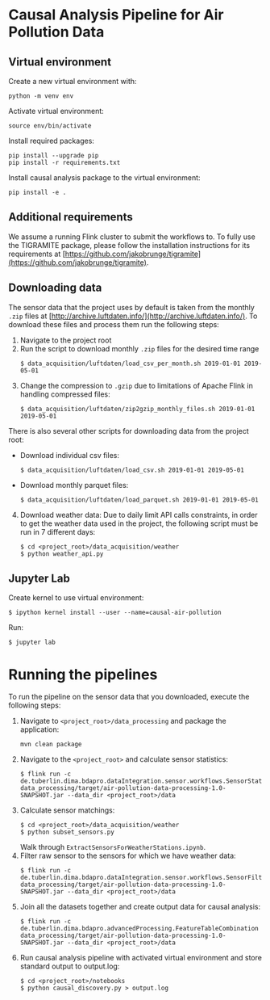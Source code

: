 #  Causal Analysis Pipeline for Air Pollution Data

## Virtual environment
Create a new virtual environment with:
```
python -m venv env
```

Activate virtual environment:
```
source env/bin/activate
```

Install required packages:
```
pip install --upgrade pip
pip install -r requirements.txt
```

Install causal analysis package to the virtual environment:
```
pip install -e .
```

## Additional requirements
We assume a running Flink cluster to submit the workflows to. To fully use the TIGRAMITE package, please follow
the installation instructions for its requirements at [https://github.com/jakobrunge/tigramite](https://github.com/jakobrunge/tigramite).

## Downloading data
The sensor data that the project uses by default is taken from the monthly `.zip` files at [http://archive.luftdaten.info/](http://archive.luftdaten.info/).
To download these files and process them run the following steps:
1. Navigate to the project root
2. Run the script to download monthly `.zip` files for the desired time range
    ```
    $ data_acquisition/luftdaten/load_csv_per_month.sh 2019-01-01 2019-05-01
    ```
3. Change the compression to `.gzip` due to limitations of Apache Flink in handling compressed files:
    ```
    $ data_acquisition/luftdaten/zip2gzip_monthly_files.sh 2019-01-01 2019-05-01
    ```

There is also several other scripts for downloading data from the project root:
 - Download individual csv files:
    ```
    $ data_acquisition/luftdaten/load_csv.sh 2019-01-01 2019-05-01
    ```
- Download monthly parquet files:
    ```
    $ data_acquisition/luftdaten/load_parquet.sh 2019-01-01 2019-05-01
 
    ```

4. Download weather data:
    Due to daily limit API calls constraints, in order to get the weather data used in the project, the following script must be run in 7 different days:
    ```
    $ cd <project_root>/data_acquisition/weather
    $ python weather_api.py
    ```

## Jupyter Lab
Create kernel to use virtual environment:
```
$ ipython kernel install --user --name=causal-air-pollution
```

Run:
```
$ jupyter lab
```

# Running the pipelines
To run the pipeline on the sensor data that you downloaded, execute the following steps:
1. Navigate to `<project_root>/data_processing` and package the application:
    ```
    mvn clean package
    ```
2. Navigate to the `<project_root>` and calculate sensor statistics:
    ```
    $ flink run -c de.tuberlin.dima.bdapro.dataIntegration.sensor.workflows.SensorStatistics data_processing/target/air-pollution-data-processing-1.0-SNAPSHOT.jar --data_dir <project_root>/data
    ```
3. Calculate sensor matchings:
    ```
    $ cd <project_root>/data_acquisition/weather
    $ python subset_sensors.py
    ```
    Walk through `ExtractSensorsForWeatherStations.ipynb`.
4. Filter raw sensor to the sensors for which we have weather data:
    ```
    $ flink run -c de.tuberlin.dima.bdapro.dataIntegration.sensor.workflows.SensorFiltering data_processing/target/air-pollution-data-processing-1.0-SNAPSHOT.jar --data_dir <project_root>/data
    ```
5. Join all the datasets together and create output data for causal analysis:
    ```
    $ flink run -c de.tuberlin.dima.bdapro.advancedProcessing.FeatureTableCombination data_processing/target/air-pollution-data-processing-1.0-SNAPSHOT.jar --data_dir <project_root>/data
    ```
6. Run causal analysis pipeline with activated virtual environment and store standard output to output.log:
    ```
    $ cd <project_root>/notebooks
    $ python causal_discovery.py > output.log
    ```